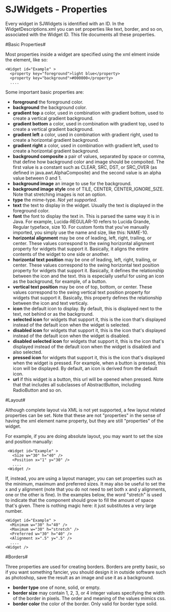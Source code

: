 SJWidgets - Properties
======================

Every widget in SJWidgets is identified with an ID. In the WidgetDescriptions.xml you can set properties
like text, border, and so on, associated with the Widget ID. This file documents all these properties.

#Basic Properties#

Most properties inside a widget are specified using the <property /> xml elment inside the <Widget /> element,
like so:

    <Widget id="Example" >
      <property key="foreground">light blue</property>
      <property key="background">#000000</property>
      ....
   <Widget />

Some important basic properties are:

 * **foreground** the foreground color.
 * **background** the background color.
 * **gradient top** a color, used in combination with gradient bottom, used to create a vertical gradient background.
 * **gradient bottom** a color, used in combination with gradient top, used to create a vertical gradient background.
 * **gradient left** a color, used in combination with gradient right, used to create a horizontal gradient background.
 * **gradient right** a color, used in combination with gradient left, used to create a horizontal gradient background.
 * **background composite** a pair of values, separated by space or comma, that define how background color and image
   should be compoited. The first value is a constant such as CLEAR, SRC, DST, or SRC_OVER
   (as defined in java.awt.AlphaComposite) and the second value is an alpha value between 0 and 1.
 * **background image** an image to use for the background.
 * **background image style** one of TILE, CENTER, CENTER_IGNORE_SIZE. Note that stretching images is not an option.
 * **type** the mime-type. *Not yet supported.*
 * **text** the text to display in the widget. Usually the text is displayed in the foreground color.
 * **font** the font to display the text in. This is parsed the same way it is in Java. For example, Lucida-REGULAR-10 refers
   to Lucida Grande, Regular typeface, size 10. For custom fonts that you've manually imported, you simply use the name and
   size, like this: NAME-10.
 * **horizontal alignment** may be one of leading, left, right, trailing, or center. These values correspond to the
   swing horizontal alignment property for widgets that support it. Basically, it aligns the entire contents of the widget
   to one side or another.
 * **horizontal text position** may be one of leading, left, right, trailing, or center. These values correspond to the
   swing horizontal text position property for widgets that support it. Basically, it defines the relationship between the
   icon and the text. this is especially useful for using an icon as the background, for example, of a button.
 * **vertical text position** may be one of top, bottom, or center. These values correspond to the
   swing vertical text position property for widgets that support it. Basically, this property defines the relationship
   between the icon and text verticaly.
 * **icon** the default icon to display. By default, this is displayed next to the text, not behind or as the background.
 * **selected icon** for widgets that support it, this is the icon that's displayed instead of the default icon
   when the widget is selected.
 * **disabled icon** for widgets that support it, this is the icon that's displayed instead of the default icon
   when the widget is disabled.
 * **disabled selected icon** for widgets that support it, this is the icon that's displayed instead of the default icon
   when the widget is disabledi and also selected.
 * **pressed icon** for widgets that support it, this is the icon that's displayed when the widget is pressed. For example,
   when a button is pressed, this icon will be displayed. By default, an icon is derived from the default icon.
 * **url** if this widget is a button, this url will be opened when pressed. Note that that includes all subclasses of
   AbstractButton, including RadioButton and so on.


#Layout#

Although complete layout via XML is not yet supported, a few layout related properties can be set. Note that
these are not "properties" in the sense of having the xml element name property, but they are still "properties"
of the widget.

For example, if you are doing absolute layout, you may want to set the size and position manually:

     <Widget id="Example" >
       <Size w="30" h="40" />
       <Position x="1" y="30" />
       ....
     <Widget />

If, instead, you are using a layout manager, you can set properties such as the minimum, maximum and preferred sizes.
It may also be useful to set the x and y alignment (note that you do not need to set both x and y alignments, one or
the other is fine). In the examples below, the word "stretch" is used to indicate that the component should grow
to fill the amount of space that's given. There is nothing magic here: it just substitutes a very large number.

    <Widget id="Example" >
      <Minimum w="30" h="40" />
      <Maximum w="30" h="stretch" />
      <Preferred w="30" h="40" />
      <Alignment x=".5" y=".5" />
      ....
    <Widget />

#Borders#

Three properties are used for creating borders. Borders are pretty basic, so if you want something fancier, you should
design it in outside software such as photoshop, save the result as an image and use it as a background.

 * **border type** one of none, solid, or empty.
 * **border size** may contain 1, 2, 3, or 4 integer values specifying the width of the border in pixels. The order and meaning of the values mimics css.
 * **border color** the color of the border. Only valid for border type solid.
